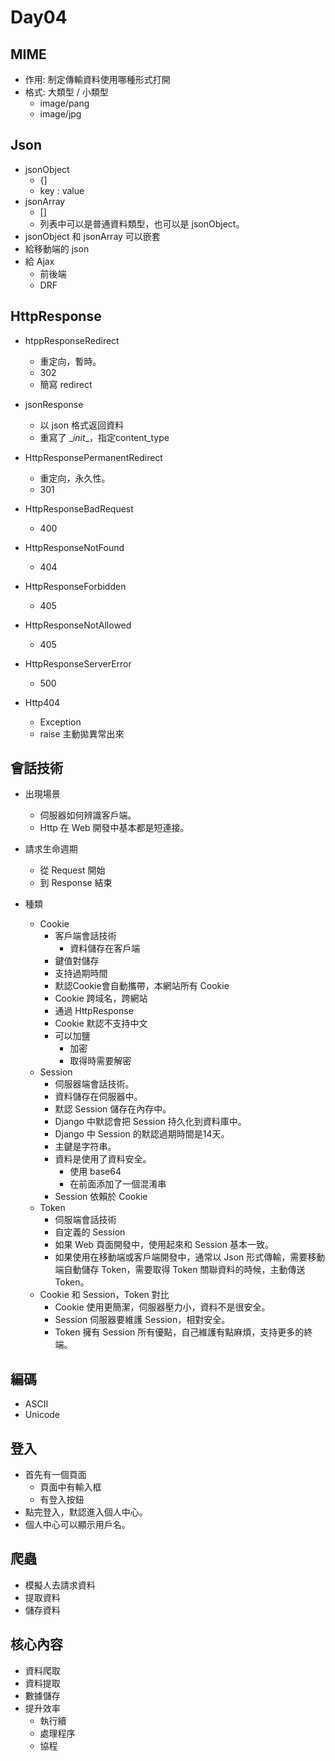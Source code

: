 # Day04

## MIME
- 作用: 制定傳輸資料使用哪種形式打開
- 格式: 大類型 / 小類型  
	- image/pang
	- image/jpg

## Json
- jsonObject
	- {]
	- key : value
- jsonArray
	- []
	- 列表中可以是普通資料類型，也可以是 jsonObject。
- jsonObject 和 jsonArray 可以嵌套
- 給移動端的 json
- 給 Ajax 
	- 前後端
	- DRF
	
## HttpResponse
- htppResponseRedirect
	- 重定向，暫時。
	- 302
	- 簡寫 redirect

- jsonResponse
	- 以 json 格式返回資料
	- 重寫了 \__init__，指定content_type
	
- HttpResponsePermanentRedirect
	- 重定向，永久性。
	- 301
	
- HttpResponseBadRequest
	- 400

- HttpResponseNotFound
	- 404

-  HttpResponseForbidden
	- 405

- HttpResponseNotAllowed
	- 405

- HttpResponseServerError
	- 500

- Http404
	- Exception
	- raise 主動拋異常出來

## 會話技術
- 出現場景
	- 伺服器如何辨識客戶端。
	- Http 在 Web 開發中基本都是短連接。
	
- 請求生命週期
	- 從 Request 開始
	- 到 Response 結束

- 種類
	- Cookie
		- 客戶端會話技術
			- 資料儲存在客戶端
		- 鍵值對儲存
		- 支持過期時間
		- 默認Cookie會自動攜帶，本網站所有 Cookie
		- Cookie 跨域名，跨網站
		- 通過 HttpResponse 
		- Cookie 默認不支持中文
		- 可以加鹽
			- 加密
			- 取得時需要解密
	- Session
		- 伺服器端會話技術。
		- 資料儲存在伺服器中。
		- 默認 Session 儲存在內存中。
		- Django 中默認會把 Session 持久化到資料庫中。
		- Django 中 Session 的默認過期時間是14天。
		- 主鍵是字符串。
		- 資料是使用了資料安全。
			- 使用 base64
			- 在前面添加了一個混淆串
		- Session 依賴於 Cookie
	- Token
		- 伺服端會話技術
		- 自定義的 Session
		- 如果 Web 頁面開發中，使用起來和 Session 基本一致。
		- 如果使用在移動端或客戶端開發中，通常以 Json 形式傳輸，需要移動端自動儲存 Token，需要取得 Token 關聯資料的時候，主動傳送 Token。
	- Cookie 和 Session，Token 對比
		- Cookie 使用更簡潔，伺服器壓力小，資料不是很安全。
		- Session  伺服器要維護 Session，相對安全。
		- Token 擁有 Session 所有優點，自己維護有點麻煩，支持更多的終端。
	
## 編碼
- ASCII
- Unicode



	
## 登入
- 首先有一個頁面
	- 頁面中有輸入框
	- 有登入按鈕
- 點完登入，默認進入個人中心。
- 個人中心可以顯示用戶名。
	


## 爬蟲
- 模擬人去請求資料
- 提取資料
- 儲存資料

## 核心內容
- 資料爬取
- 資料提取
- 數據儲存
- 提升效率
	- 執行續
	- 處理程序
	- 協程